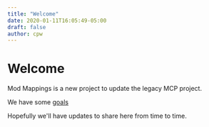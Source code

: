 ```yaml
---
title: "Welcome"
date: 2020-01-11T16:05:49-05:00
draft: false
author: cpw
---
```


# Welcome

Mod Mappings is a new project to update the legacy MCP project.

We have some [goals](/goals)

Hopefully we'll have updates to share here from time to time.

